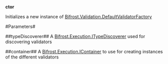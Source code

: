 **ctor**

Initializes a new instance of [Bifrost.Validation.DefaultValidatorFactory](Bifrost.Validation.DefaultValidatorFactory)

#Parameters#


##typeDiscoverer##
A [Bifrost.Execution.ITypeDiscoverer](Bifrost.Execution.ITypeDiscoverer) used for discovering validators

##container##
A [Bifrost.Execution.IContainer](Bifrost.Execution.IContainer) to use for creating instances of the different validators
